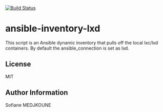 [![Build Status](https://travis-ci.org/Nani-o/ansible-inventory-lxc.svg?branch=master)](https://travis-ci.org/Nani-o/ansible-inventory-lxc)

ansible-inventory-lxd
=====================

This script is an Ansible dynamic inventory that pulls off the local lxc/lxd containers. By default the ansible_connection is set as lxd.

License
-------

MIT

Author Information
------------------

Sofiane MEDJKOUNE
